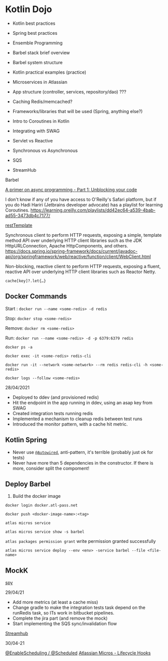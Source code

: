 # Kotlin Dojo

- Kotlin best practices
- Spring best practices
- Ensemble Programming
- Barbel stack brief overview
- Barbel system structure
- Kotlin practical examples (practice)
- Microservices in Atlassian
- App structure (controller, services, repository/dao) ???
- Caching Redis/memcached?
- Frameworks/libraries that will be used (Spring, anything else?)
- Intro to Coroutines in Kotlin

- Integrating with SWAG
- Servlet vs Reactive
- Synchronous vs Asynchronous
- SQS
- StreamHub

Barbel

[A primer on async programming - Part 1: Unblocking your code](https://hello.atlassian.net/wiki/spaces/~921076133/blog/2019/12/23/610923439/A%2Bprimer%2Bon%2Basync%2Bprogramming%2B-%2BPart%2B1%2BUnblocking%2Byour%2Bcode)

I don't know if any of you have access to O'Reilly's Safari platform, but if you do Hadi Hariri (Jetbrains developer advocate) has a playlist for learning Coroutines. https://learning.oreilly.com/playlists/dd42ec64-a539-4bab-ad55-3473db4c7177/

[restTemplate](https://docs.spring.io/spring-framework/docs/current/javadoc-api/org/springframework/web/client/RestTemplate.html)

Synchronous client to perform HTTP requests, exposing a simple, template method API over underlying HTTP client libraries such as the JDK HttpURLConnection, Apache HttpComponents, and others. https://docs.spring.io/spring-framework/docs/current/javadoc-api/org/springframework/web/reactive/function/client/WebClient.html

Non-blocking, reactive client to perform HTTP requests, exposing a fluent, reactive API over underlying HTTP client libraries such as Reactor Netty.

`cache[key]?.let{…}`

## Docker Commands

Start : `docker run --name <some-redis> -d redis`

Stop: `docker stop <some-redis>`

Remove: `docker rm <some-redis>`

Run: `docker run --name <some-redis> -d -p 6379:6379 redis`

`docker ps -a`

`docker exec -it <some-redis> redis-cli`

`docker run -it --network <some-network> --rm redis redis-cli -h <some-redis>`

`docker logs --follow <some-redis>`

28/04/2021

- Deployed to ddev (and provisioned redis)
- Hit the endpoint in the app running in ddev, using an asap key from SWAG
- Created integration tests running redis
- Implemented a mechanism to cleanup redis between test runs
- Introduced the monitor pattern, with a cache hit metric.

## Kotlin Spring

- Never use [`@Autowired`](https://www.baeldung.com/spring-autowire), anti-pattern, it's terrible (probably just ok for tests)
- Never have more than 5 dependencies in the constructor. If there is more, consider split the compoment!

## Deploy Barbel

1. Build the docker image

`docker login docker.atl-pass.net`

`docker push <docker-image-name>:<tag>`

`atlas micros service`

`atlas micros service show -s barbel`

`atlas packages permission grant`
write permission granted successfully

`atlas micros service deploy --env <env> -service barbel --file <file-name>`

## MockK

[spy](https://mockk.io/#spy)

29/04/21

- Add more metrics (at least a cache miss)
- Change gradle to make the integration tests task depend on the runRedis task, so ITs work in bitbucket pipelines.
- Complete the jira part (and remove the mock)
- Start implementing the SQS sync/invalidation flow

[Streamhub](https://developer.atlassian.com/platform/streamhub/getting-started/)

30/04-21

[@EnableScheduling / @Scheduled](https://spring.io/guides/gs/scheduling-tasks/)
[Atlassian Micros - Lifecycle Hooks](https://hello.atlassian.net/wiki/spaces/MICROS/pages/169248561/Lifecycle+hooks)
